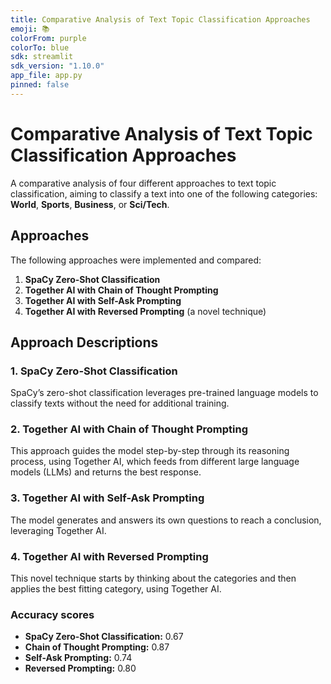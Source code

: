 ```yaml
---
title: Comparative Analysis of Text Topic Classification Approaches
emoji: 📚
colorFrom: purple
colorTo: blue
sdk: streamlit
sdk_version: "1.10.0"
app_file: app.py
pinned: false
---
```


# Comparative Analysis of Text Topic Classification Approaches

A comparative analysis of four different approaches to text topic classification, aiming to classify a text into one of the following categories: **World**, **Sports**, **Business**, or **Sci/Tech**.

## Approaches

The following approaches were implemented and compared:

1. **SpaCy Zero-Shot Classification**
2. **Together AI with Chain of Thought Prompting**
3. **Together AI with Self-Ask Prompting**
4. **Together AI with Reversed Prompting** (a novel technique)

## Approach Descriptions

### 1. SpaCy Zero-Shot Classification
SpaCy’s zero-shot classification leverages pre-trained language models to classify texts without the need for additional training.

### 2. Together AI with Chain of Thought Prompting
This approach guides the model step-by-step through its reasoning process, using Together AI, which feeds from different large language models (LLMs) and returns the best response.

### 3. Together AI with Self-Ask Prompting
The model generates and answers its own questions to reach a conclusion, leveraging Together AI.

### 4. Together AI with Reversed Prompting
This novel technique starts by thinking about the categories and then applies the best fitting category, using Together AI.

### Accuracy scores
- **SpaCy Zero-Shot Classification:** 0.67
- **Chain of Thought Prompting:** 0.87
- **Self-Ask Prompting:** 0.74
- **Reversed Prompting:** 0.80

